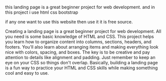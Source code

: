 this landing page is a great beginner project for web development.
and in this project i use 
  html
  css
  bootstrap

if any one want to use this website then use it it is free source.

Creating a landing page is a great beginner project for web development. 
All you need is some basic knowledge of HTML and CSS. This project helps you learn how to organize content into columns, 
sections, headers, and footers. You'll also learn about arranging items and making everything look nice with colors, 
spacing, and boxes. The key is to be creative and pay attention to details like alignment and padding.
Just remember to keep an eye on your CSS so things don't overlap. Basically,
building a landing page is a fun way to practice your HTML and CSS skills while making something cool and easy to use.
